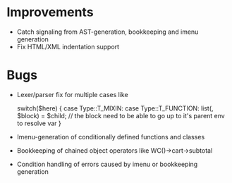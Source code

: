 # Improvements

* Catch signaling from AST-generation, bookkeeping and imenu generation
* Fix HTML/XML indentation support

# Bugs

* Lexer/parser fix for multiple cases like

    switch($here) {
            case Type::T_MIXIN:
            case Type::T_FUNCTION:
                list(, $block) = $child;
                // the block need to be able to go up to it's parent env to resolve var
    }

* Imenu-generation of conditionally defined functions and classes
* Bookkeeping of chained object operators like WC()->cart->subtotal
* Condition handling of errors caused by imenu or bookkeeping generation
